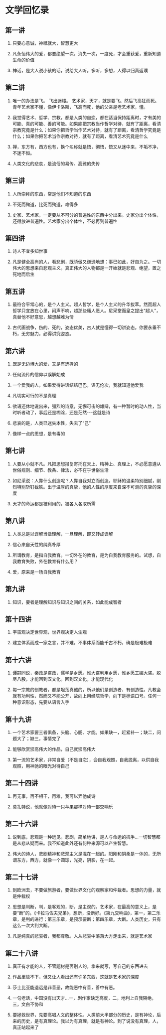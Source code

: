 # 文学回忆录

## 第一讲

1. 只要心意诚，神祗就大，智慧更大

1. 凡永恒伟大的爱，都要绝望一次，消失一次，一度死，才会重获爱，重新知道生命的价值

1. 神话，是大人说小孩的话，说给大人听。多听，多想，人得以归真返璞

## 第二讲

1. 唯一的办法是飞。 飞出迷楼。 艺术家，天才，就是要飞。然后飞高狂而死。青年艺术家不懂，像伊卡洛斯，飞高而死，他的父亲是老艺术家，懂。

1. 我觉得艺术、哲学、宗教，都是人类的自恋，都在适当保持距离时，才有美的可能、真的可能、善的可能。如果能把宗教当作哲学对待，就有了距离，看清宗教究竟是什么；如果你把哲学当作艺术对待，就有了距离，看清哲学究竟是什么；如果你把艺术当作宗教对待，就有了距离，看清艺术究竟是什么

1. 禅，东方有，西方也有，换个名称就是悟，彻悟，悟又从迷中来，不垢不净，不迷不恒。

1. 人类文化的悲哀，是流俗的易传、高雅的失传

## 第三讲

1. 人所崇拜的东西，常是他们不知道的东西

1. 不死而殉道，比死而殉道，难得多

1. 史家、艺术家，一定要从不可分的普遍性的东西中分出来。史家分出个体性，还得放进普遍性。艺术家分出个体性，不必再到普遍性

## 第四讲

1. 诗人不宜多知世事

1. 凡是健全高尚的人，看悲剧，既骄傲又谦逊地想：事已如此，好自为之。一切伟大的思想来自悲观主义。真正伟大的人物都是一开始就是悲观、绝望，置之死地而后生

## 第五讲

1. 最符合平常心的，是个人主义。超人哲学，是个人主义的升华拔萃。然而超人哲学只宜放在心里，闷声不响，超那些庸人恶人。尼采堂而皇之提出“超人”，真替他不好意思，越想越难为情

1. 古代画战争，伤的、死的，姿态优美，古人就是懂得一切讲姿态。你要永垂不朽，无穷魅力，必得讲究姿态。

## 第六讲

1. 既是无边博大的爱，又是有选择的

1. 任何流传的信仰以误解始成

1. 一个爱我的人，如果爱得讲话结结巴巴，语无伦次，我就知道他爱我

1. 凡切实可行的不是真理

1. 欲语还休地说出来，强烈的诗意，无懈可击的雄辩，有一种暂时的动人性，当时听者动了，事后还是糊涂，还是茫然---这就是诗

1. 悲哀的是，人类已迷失本性，失去了“己”

1. 像样一点的思想，是有毒的

## 第七讲

1. 人要从小就不凡。凡把思想报复寄托在天上、精神上、真理上，不必愿意遵从世俗规则、细节、教条、律法，必不在乎世俗生活

1. 如尼采说：人靠什么创造呢？人靠自我对立而创造。耶稣的温柔特别细腻，刚烈特别斩钉截铁。出于温厚的真挚，他的人性的厚度来自深不可测的真挚的深度

1. 天才的命运都是被利用的，被各人各取所需

## 第八讲

1. 人类总是以误解当做理解，一旦理解，即又转成误解

1. 信心来自天性的纯真朴厚

1. 所谓教育，是指自我教育。一切外在的教育，是为自我教育服务的。试想，自我教育失败，外在教育有什么用？

1. 爱，原来是一场自我教育

## 第九讲

1. 知识，要者是理解知识与知识之间的关系，如此能成智者

## 第十四讲

1. 宇宙观决定世界观，世界观决定人生观

1. 建立体系而成一家之言，并不难，不事体系而能千古不朽，确是极难极难

## 第十六讲

1. 谭嗣同说，秦政是盗政，儒学是乡愿。惟大盗利用乡愿，惟乡愿工媚大盗。脱尽八股，才能回到汉文化。回到汉文化，才能现代化

1. 每一宗教的创教者，都是坦荡真诚的，所以他们是创造者，有创造性。凡教会就有功利性，然而又不能公开，故向上用经院哲学，向下是标语口号。任何一种意识形态，先要从语言入手

## 第十九讲

1. 一个艺术家要三者俱备，头脑、心肠、才能。如果缺一，赶紧补一；缺二，问题大了；缺三，事情完了

1. 能够欣赏崇高伟大的作品，自己就崇高伟大

1. 第一流的艺术家，非常自爱（不是自恋），会自我观照，自我脱离，以供自我观照，用神驰的眼光对待自己

## 第二十四讲

1. 再无事，再不相干，再难，我可以弄他成诗

1. 莫扎特说，他就像对待一只苹果那样对待一部交响乐

## 第二十六讲

1. 说到底，悲观是一种远见。悲剧，简单地讲，是人与命运的抗争...一切智慧都是从悲从疑而来。我不知道此外还有何种来源可以产生智慧。

1. 伟大的诗人，悲剧精神和悲观主义是混在一起的。阳刚和阴柔是一体的，无所谓东方，西方，就像一个圆球，光亮，阴影，在一起。

## 第二十七讲

1. 到欧洲去，不要做旅游者，要做世界文化的观察家和仲裁者。思想的力量，就是仲裁权

1. 思想是判断，判，是客观的，断，是主观的。艺术家，在最高的意义上，是要“断”的。《卡拉马佐夫兄弟》，想断，没断好。《第九交响曲》，第一，第二乐章，是判的进行；第三乐章，是预示要断；第四乐章，大断。人类历史，只有这么一次大判大断。

1. 凡是纯真的悲哀者，我都尊敬。人从悲哀中落落大方走出来，就是艺术家

## 第二十八讲

1. 真正有才能的人，不管题材是否别人的，拿来就写，写自己的东西进去

1. 作品里放不下，但又让人看出还有许多东西，这就是艺术家的深度

1. 莎士比亚能退远是非善恶，故能恶中有善，善中有恶。

1. 一句老话，中国没有出天才...一，剧作家缺乏高度，二，地利上自我隔绝，三，文白不协和

1. 要拯救世界，先要高唱人文的整体性。人类前大半部分的历史，是有神论，后来的历史，是有真理论。我以为有真理，就是有神论。到了说没有真理，人，真正站起来了